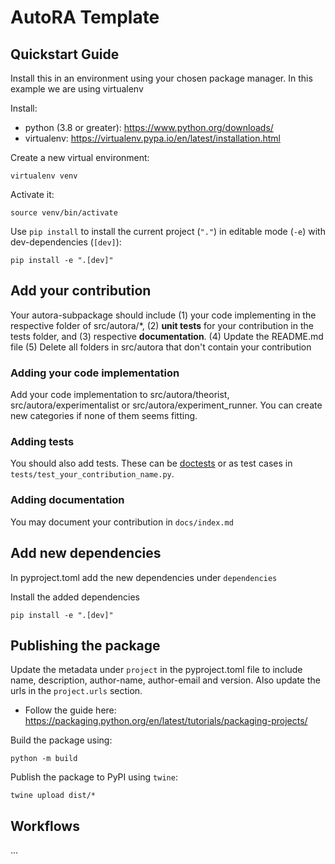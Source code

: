 # AutoRA Template

## Quickstart Guide

Install this in an environment using your chosen package manager. In this example we are using virtualenv

Install:
- python (3.8 or greater): https://www.python.org/downloads/
- virtualenv: https://virtualenv.pypa.io/en/latest/installation.html

Create a new virtual environment:
```shell
virtualenv venv
```

Activate it:
```shell
source venv/bin/activate
```

Use `pip install` to install the current project (`"."`) in editable mode (`-e`) with dev-dependencies (`[dev]`):
```shell
pip install -e ".[dev]"
```

## Add your contribution 
Your autora-subpackage should include (1) your code implementing in the respective folder of src/autora/*, 
(2) **unit tests** for your contribution in the tests folder, and (3) respective **documentation**. (4) Update the README.md file
(5) Delete all folders in src/autora that don't contain your contribution

### Adding your code implementation
Add your code implementation to src/autora/theorist, src/autora/experimentalist or src/autora/experiment_runner. You can create new categories if none of them seems fitting.

### Adding tests
You should also add tests. These can be [doctests](https://docs.python.org/3/library/doctest.html) or as test cases in `tests/test_your_contribution_name.py`. 

### Adding documentation
You may document your contribution in `docs/index.md`

## Add new dependencies 

In pyproject.toml add the new dependencies under `dependencies`

Install the added dependencies
```shell
pip install -e ".[dev]"
```

## Publishing the package

Update the metadata under `project` in the pyproject.toml file to include name, description, author-name, author-email and version. Also update the urls in the `project.urls` section. 

- Follow the guide here: https://packaging.python.org/en/latest/tutorials/packaging-projects/

Build the package using:
```shell
python -m build
```

Publish the package to PyPI using `twine`:
```shell
twine upload dist/*
```

## Workflows
...
